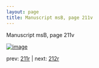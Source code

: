 ```yaml
---
layout: page
title: Manuscript msB, page 211v
---
```


Manuscript msB, page 211v

[![image](http://www.homermultitext.org/iipsrv?OBJ=IIP,1.0&FIF=/project/homer/pyramidal/deepzoom/hmt/vbbifolio/pending/vb_211v_212r.tif&WID=100&CVT=JPEG)](http://www.homermultitext.org/ict2/?urn=urn:cite2:hmt:vbbifolio.pending:vb_211v_212r)

prev:  [211r](../211r) | next:  [212r](../212r)

